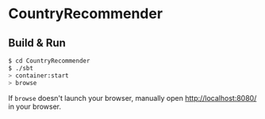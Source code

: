 # CountryRecommender #

## Build & Run ##

```sh
$ cd CountryRecommender
$ ./sbt
> container:start
> browse
```

If `browse` doesn't launch your browser, manually open [http://localhost:8080/](http://localhost:8080/) in your browser.
